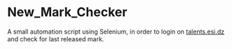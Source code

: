 # New_Mark_Checker
A small automation script using Selenium, in order to login on [talents.esi.dz](https://talents.esi.dz/) and check for last released mark.
